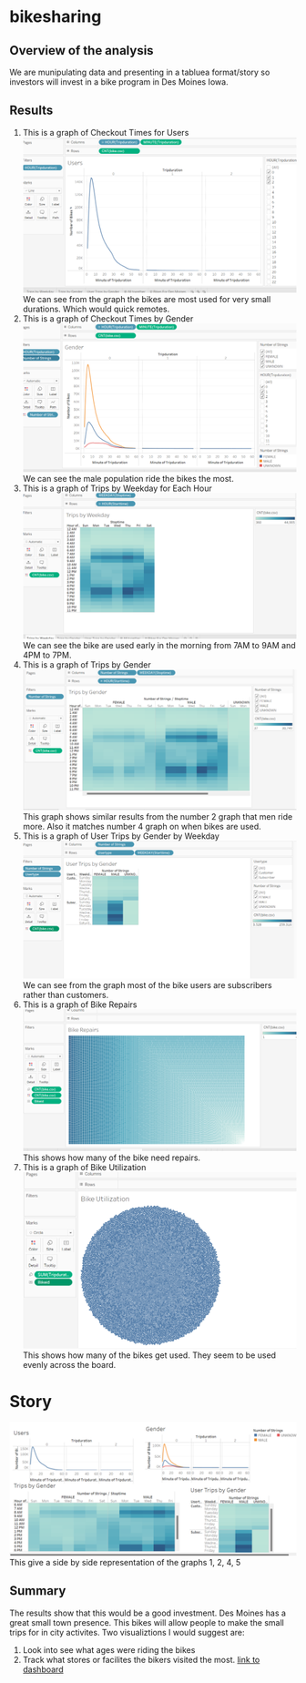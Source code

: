 # bikesharing
## Overview of the analysis
We are munipulating data and presenting in a tabluea format/story so investors will invest in a bike program in Des Moines Iowa.
## Results
1. This is a graph of Checkout Times for Users <br/>
![Pic1](Resources/Pic1.png)<br/>
We can see from the graph the bikes are most used for very small durations. Which would quick remotes. <br/>
2. This is a graph of Checkout Times by Gender <br/>
![Pic2](Resources/Pic2.png)<br/>
We can see the male population ride the bikes the most. <br/> 
3. This is a graph of Trips by Weekday for Each Hour <br/>
![Pic3](Resources/Pic3.png)<br/>
We can see the bike are used early in the morning from 7AM to 9AM and 4PM to 7PM. <br/>
4. This is a graph of Trips by Gender <br/>
![Pic4](Resources/Pic4.png)<br/>
This graph shows similar results from the number 2 graph that men ride more. Also it matches number 4 graph on when bikes are used. <br/>
5. This is a graph of User Trips by Gender by Weekday <br/>
![Pic5](Resources/Pic5.png)<br/>
We can see from the graph most of the bike users are subscribers rather than customers. <br/>
6. This is a graph of Bike Repairs <br/>
![bikerepair](Resources/bikerepair.png)<br/>
This shows how many of the bike need repairs.
7. This is a graph of Bike Utilization <br/>
![bikeutilization](Resources/bikeutilization.png)<br/>
This shows how many of the bikes get used. They seem to be used evenly across the board. <br/>
# Story 
![storypic](Resources/storypic.png)<br/>
This give a side by side representation of the graphs 1, 2, 4, 5

## Summary
The results show that this would be a good investment. Des Moines has a great small town presence. This bikes will allow people to make the small trips for in city activites.
Two visualiztions I would suggest are:
1. Look into see what ages were riding the bikes
2. Track what stores or facilites the bikers visited the most. 
[link to dashboard](https://public.tableau.com/app/profile/brian.scherping/viz/ChallengeProblem/UserTripsbyGender?publish=yes)
